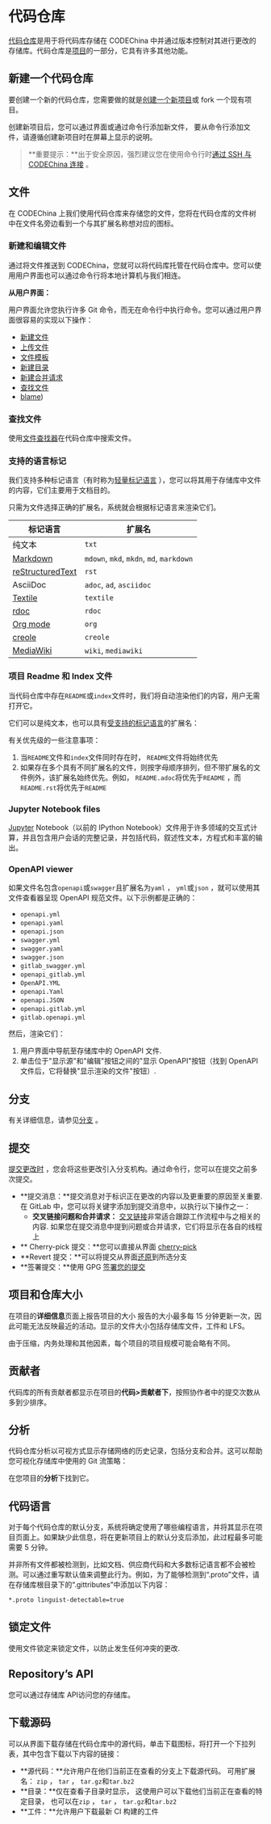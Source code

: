 # 代码仓库[](#repository "Permalink")

[代码仓库](https://git-scm.com/book/en/v2/Git-Basics-Getting-a-Git-Repository)是用于将代码库存储在 CODEChina 中并通过版本控制对其进行更改的存储库。代码仓库是[项目](/docs/user/project)的一部分，它具有许多其他功能。 

## 新建一个代码仓库[](#create-a-repository "Permalink")

要创建一个新的代码仓库，您需要做的就是[创建一个新项目](/docs/basic/create-project)或 fork 一个现有项目。

创建新项目后，您可以通过界面或通过命令行添加新文件， 要从命令行添加文件，请遵循创建新项目时在屏幕上显示的说明。

> **重要提示：**出于安全原因，强烈建议您在使用命令行时[通过 SSH 与 CODEChina 连接](/docs/ssh) 。

## 文件[](#files "Permalink")

在 CODEChina 上我们使用代码仓库来存储您的文件，您将在代码仓库的文件树中在文件名旁边看到一个与其扩展名称想对应的图标。

### 新建和编辑文件[](#create-and-edit-files "Permalink")

通过将文件推送到 CODEChina，您就可以将代码库托管在代码仓库中。您可以使用用户界面也可以通过命令行将本地计算机与我们相连。

**从用户界面：**

用户界面允许您执行许多 Git 命令，而无在命令行中执行命令。您可以通过用户界面很容易的实现以下操作：

*   [新建文件](/docs/user/project/repo/web-editor#create-a-file)
*   [上传文件](/docs/user/project/repo/web-editor#upload-a-file)
*   [文件模板](/docs/user/project/repo/web-editor#template-dropdowns)
*   [新建目录](/docs/user/project/repo/web-editor#create-a-directory)
*   [新建合并请求](/docs/user/project/repo/web-editor#tips)
*   [查找文件](/docs/user/project/repo/file-find)
*   [blame](/docs/user/project/repo/blame))

### 查找文件[](#find-files "Permalink")

使用[文件查找器](/docs/user/project/repo/file-find)在代码仓库中搜索文件。

### 支持的语言标记[](#supported-markup-languages-and-extensions "Permalink")

我们支持多种标记语言（有时称为[轻量标记语言](https://en.wikipedia.org/wiki/Lightweight_markup_language) ），您可以将其用于存储库中文件的内容，它们主要用于文档目的。

只需为文件选择正确的扩展名，系统就会根据标记语言来渲染它们。

| 标记语言 | 扩展名 |
| --- | --- |
| 纯文本 | `txt` |
| [Markdown](/docs/user/markdown) | `mdown`, `mkd`, `mkdn`, `md`, `markdown` |
| [reStructuredText](https://docutils.sourceforge.io/rst.html) | `rst` |
| AsciiDoc | `adoc`, `ad`, `asciidoc` |
| [Textile](https://textile-lang.com/) | `textile` |
| [rdoc](http://rdoc.sourceforge.net/doc/index.html) | `rdoc` |
| [Org mode](https://orgmode.org/) | `org` |
| [creole](http://www.wikicreole.org/) | `creole` |
| [MediaWiki](https://www.mediawiki.org/wiki/MediaWiki) | `wiki`, `mediawiki` |

### 项目 Readme 和 Index 文件[](#repository-readme-and-index-files "Permalink")

当代码仓库中存在`README`或`index`文件时，我们将自动渲染他们的内容，用户无需打开它。

它们可以是纯文本，也可以具有[受支持的标记语言](#supported-markup-languages-and-extensions)的扩展名：

有关优先级的一些注意事项：

1.  当`README`文件和`index`文件同时存在时， `README`文件将始终优先
2.  如果存在多个具有不同扩展名的文件，则按字母顺序排列，但不带扩展名的文件例外，该扩展名始终优先。例如， `README.adoc`将优先于`README` ，而`README.rst`将优先于`README` 

### Jupyter Notebook files[](#jupyter-notebook-files "Permalink")

[Jupyter](https://jupyter.org/) Notebook（以前的 IPython Notebook）文件用于许多领域的交互式计算，并且包含用户会话的完整记录，并包括代码，叙述性文本，方程式和丰富的输出。

### OpenAPI viewer[](#openapi-viewer "Permalink")

如果文件名包含`openapi`或`swagger`且扩展名为`yaml` ， `yml`或`json` ，就可以使用其文件查看器呈现 OpenAPI 规范文件。以下示例都是正确的：

*   `openapi.yml`
*   `openapi.yaml`
*   `openapi.json`
*   `swagger.yml`
*   `swagger.yaml`
*   `swagger.json`
*   `gitlab_swagger.yml`
*   `openapi_gitlab.yml`
*   `OpenAPI.YML`
*   `openapi.Yaml`
*   `openapi.JSON`
*   `openapi.gitlab.yml`
*   `gitlab.openapi.yml`

然后，渲染它们：

1.  用户界面中导航至存储库中的 OpenAPI 文件.
2.  单击位于"显示源"和"编辑"按钮之间的"显示 OpenAPI"按钮（找到 OpenAPI 文件后，它将替换"显示渲染的文件"按钮）.

## 分支[](#branches "Permalink")

有关详细信息，请参见[分支](/docs/user/project/repo/branches) 。

## 提交[](#commits "Permalink")

[提交更改时](https://git-scm.com/book/en/v2/Git-Basics-Recording-Changes-to-the-Repository) ，您会将这些更改引入分支机构。通过命令行，您可以在提交之前多次提交。

*   **提交消息：**提交消息对于标识正在更改的内容以及更重要的原因至关重要. 在 GitLab 中，您可以将关键字添加到提交消息中，以执行以下操作之一：
    *   **交叉链接问题和合并请求：** [交叉链接](/docs/user/project/issues/crosslinking#from-commit-messages)非常适合跟踪工作流程中与之相关的内容. 如果您在提交消息中提到问题或合并请求，它们将显示在各自的线程上
*   ** Cherry-pick 提交：**您可以直接从界面 [cherry-pick](/docs/user/project/merge-request/cherry-pick) 
*   **Revert 提交：**可以将提交从界面[还原](/docs/user/project/merge-request/revert#reverting-a-commit)到所选分支
*   **签署提交：**使用 GPG [签署您的提交](/docs/user/project/repo/gpg-sign) 

## 项目和仓库大小[](#project-and-repository-size "Permalink")

在项目的**详细信息**页面上报告项目的大小 报告的大小最多每 15 分钟更新一次，因此可能无法反映最近的活动。显示的文件大小包括存储库文件，工件和 LFS。

由于压缩，内务处理和其他因素，每个项目的项目规模可能会略有不同。

## 贡献者[](#contributors "Permalink")

代码库的所有贡献者都显示在项目的**代码>贡献者下**，按照协作者中的提交次数从多到少排序。

## 分析[](#repository-graph "Permalink")

代码仓库分析以可视方式显示存储网络的历史记录，包括分支和合并。这可以帮助您可视化存储库中使用的 Git 流策略：

在您项目的**分析**下找到它。

## 代码语言[](#repository-languages "Permalink")

对于每个代码仓库的默认分支，系统将确定使用了哪些编程语言，并将其显示在项目页面上。如果缺少此信息，将在更新项目上的默认分支后添加，此过程最多可能需要 5 分钟。

并非所有文件都被检测到，比如文档、供应商代码和大多数标记语言都不会被检测。可以通过重写默认值来调整此行为。例如，为了能够检测到“.proto”文件，请在存储库根目录下的“.gittributes”中添加以下内容：

```markdown
*.proto linguist-detectable=true 
```

## 锁定文件[](#locked-files-premium "Permalink")

使用文件锁定来锁定文件，以防止发生任何冲突的更改.

## Repository’s API[](#repositorys-api "Permalink")

您可以通过存储库 API访问您的存储库。

## 下载源码[](#download-source-code "Permalink")

可以从界面下载存储在代码仓库中的源代码，单击下载图标，将打开一个下拉列表，其中包含下载以下内容的链接：

*   **源代码：**允许用户在他们当前正在查看的分支上下载源代码。 可用扩展名： `zip` ， `tar` ， `tar.gz`和`tar.bz2` 
*   **目录：**仅在查看子目录时显示， 这使用户可以下载他们当前正在查看的特定目录， 也可以在`zip` ， `tar` ， `tar.gz`和`tar.bz2` 
*   **工件：**允许用户下载最新 CI 构建的工件